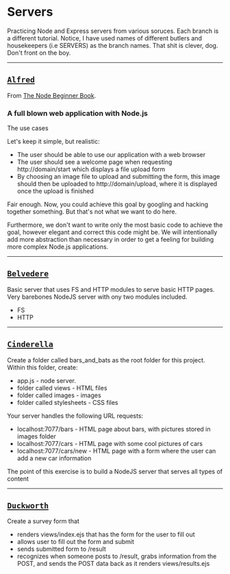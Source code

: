 # Servers
Practicing Node and Express servers from various soruces. Each branch is a different tutorial. Notice, I have used names of different butlers and housekeepers (i.e SERVERS) as the branch names. That shit is clever, dog. Don't front on the boy.
___

## [`Alfred`](http://cdn.fansided.com/wp-content/blogs.dir/314/files/2014/04/alfred-pennyworth.jpg)
From [The Node Beginner Book](http://www.nodebeginner.org/).

### A full blown web application with Node.js

The use cases

Let's keep it simple, but realistic:
* The user should be able to use our application with a web browser
* The user should see a welcome page when requesting http://domain/start which displays a file upload form
* By choosing an image file to upload and submitting the form, this image should then be uploaded to http://domain/upload, where it is displayed once the upload is finished

Fair enough. Now, you could achieve this goal by googling and hacking together something. But that's not what we want to do here.

Furthermore, we don't want to write only the most basic code to achieve the goal, however elegant and correct this code might be. We will intentionally add more abstraction than necessary in order to get a feeling for building more complex Node.js applications.
___

## [`Belvedere`](http://newsite.annotatedmst.com/tinymce/plugins/moxiemanager/data/files/Operation%20007/mr%20belvedere.png)
Basic server that uses FS and HTTP modules to serve basic HTTP pages. Very barebones NodeJS server with ony two modules included.

* FS
* HTTP

___

## [`Cinderella`](http://studentweb.cortland.edu/SuMin.Son/pic/disney2.jpg)
Create a folder called bars_and_bats as the root folder for this project.  Within this folder, create:

* app.js - node server.
* folder called views - HTML files
* folder called images - images
* folder called stylesheets - CSS files

Your server handles the following URL requests:
* localhost:7077/bars - HTML page about bars, with pictures stored in images folder
* localhost:7077/cars - HTML page with some cool pictures of cars
* localhost:7077/cars/new - HTML page with a form where the user can add a new car information

The point of this exercise is to build a NodeJS server that serves all types of content
___

## [`Duckworth`](http://wondersofdisney.yolasite.com/resources/toondis/ducktales/duckworth.gif)
Create a survey form that
* renders views/index.ejs that has the form for the user to fill out
* allows user to fill out the form and submit
* sends submitted form to /result
* recognizes when someone posts to /result, grabs information from the POST, and sends the POST data back as it renders views/results.ejs
